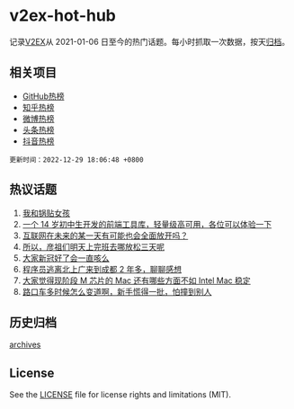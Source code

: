 # v2ex-hot-hub

 记录[V2EX](https://www.v2ex.com/)从 2021-01-06 日至今的热门话题。每小时抓取一次数据，按天[归档](archives)。
 
 ## 相关项目

- [GitHub热榜](https://github.com/snaildev/github-hot-hub)
- [知乎热榜](https://github.com/snaildev/zhihu-hot-hub)
- [微博热榜](https://github.com/snaildev/weibo-hot-hub)
- [头条热榜](https://github.com/snaildev/toutiao-hot-hub)
- [抖音热榜](https://github.com/snaildev/douyin-hot-hub)


 `更新时间：2022-12-29 18:06:48 +0800`

## 热议话题

1. [我和锅贴女孩](https://www.v2ex.com/t/905285)
1. [一个 14 岁初中生开发的前端工具库，轻量级高可用，各位可以体验一下](https://www.v2ex.com/t/905279)
1. [互联网在未来的某一天有可能也会全面放开吗？](https://www.v2ex.com/t/905258)
1. [所以，彦祖们明天上完班去哪放松三天呢](https://www.v2ex.com/t/905277)
1. [大家新冠好了会一直咳么](https://www.v2ex.com/t/905381)
1. [程序员逃离北上广来到成都 2 年多，聊聊感想](https://www.v2ex.com/t/905294)
1. [大家觉得现阶段 M 芯片的 Mac 还有哪些方面不如 Intel Mac 稳定](https://www.v2ex.com/t/905257)
1. [路口车多时候怎么变道啊，新手慌得一批，怕撞到别人](https://www.v2ex.com/t/905309)

## 历史归档

[archives](archives)

## License

See the [LICENSE](LICENSE) file for license rights and limitations (MIT).
